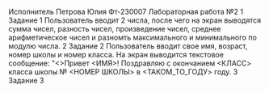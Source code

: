 Исполнитель
Петрова Юлия
Фт-230007
Лабораторная работа №2
1 Задание 1
Пользователь вводит 2 числа, после чего на экран выводятся сумма чисел, разность чисел, произведение чисел, среднее арифметическое чисел и разномть максимального и минимального по модулю числа.
2 Задание 2
Пользователь вводит свое имя, возраст, номер школы и номер класса. На экран выводится текстовое сообщение: "<>Привет <ИМЯ>! Поздравляю с окончанием <КЛАСС> класса школы № <НОМЕР ШКОЛЫ> в <ТАКОМ_ТО_ГОДУ> году.
3 Задание 3
